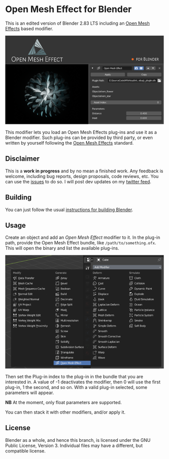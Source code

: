 
Open Mesh Effect for Blender
============================

This is an edited version of Blender 2.83 LTS including an [Open Mesh Effects](https://github.com/eliemichel/OpenMeshEffect) based modifier.

![OpenMeshEffect modifier for Blender](doc/openmesheffect/openmesheffect-for-blender.png)

This modifier lets you load an Open Mesh Effects plug-ins and use it as a Blender modifier. Such plug-ins can be provided by third party, or even written by yourself following the [Open Mesh Effects](https://github.com/eliemichel/OpenMeshEffect) standard.

## Disclaimer

This is a **work in progress** and by no mean a finished work. Any feedback is welcome, including bug reports, design proposals, code reviews, etc. You can use the [issues](https://github.com/eliemichel/OpenMeshEffectForBlender/issues) to do so. I will post dev updates on my [twitter feed](https://twitter.com/exppad).

## Building

You can just follow the usual [instructions for building Blender](https://wiki.blender.org/wiki/Building_Blender).

## Usage

Create an object and add an *Open Mesh Effect* modifier to it. In the plug-in path, provide the Open Mesh Effect bundle, like `/path/to/something.ofx`. This will open the binary and list the available plug-ins.

![OpenMeshEffect modifier](doc/openmesheffect/openmesheffect-create.png)


Then set the Plug-in index to the plug-in in the bundle that you are interested in. A value of -1 deactivates the modifier, then 0 will use the first plug-in, 1 the second, and so on. With a valid plug-in selected, some parameters will appear.

**NB** At the moment, only float parameters are supported.

You can then stack it with other modifiers, and/or apply it.

## License

Blender as a whole, and hence this branch, is licensed under the GNU Public License, Version 3.
Individual files may have a different, but compatible license.
